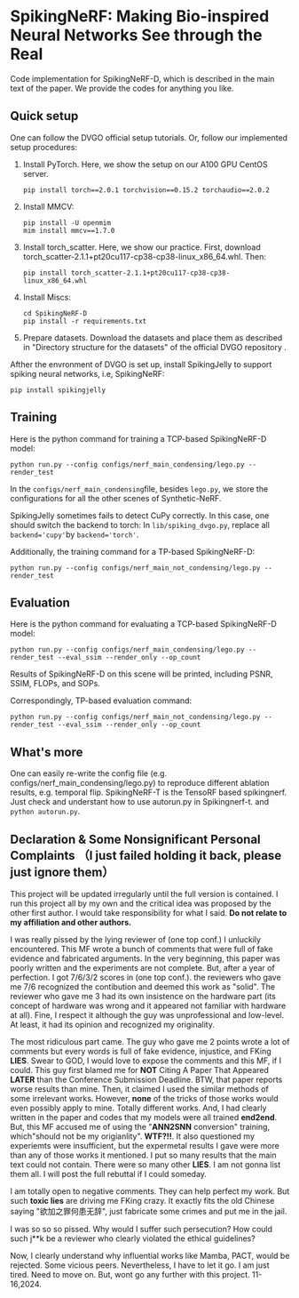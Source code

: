# SpikingNeRF: Making Bio-inspired Neural Networks See through the Real

Code implementation for SpikingNeRF-D, which is described in the main text of the paper.  We provide the codes for anything you like. 

## Quick setup

One can follow the DVGO official setup tutorials.  Or, follow our implemented setup procedures:

1. Install PyTorch.  Here, we show the setup on our A100 GPU CentOS server.
   ```
   pip install torch==2.0.1 torchvision==0.15.2 torchaudio==2.0.2
   ```

2. Install MMCV:
   ```
   pip install -U openmim
   mim install mmcv==1.7.0
   ```

3. Install torch_scatter.  Here, we show our practice.  First, download torch_scatter-2.1.1+pt20cu117-cp38-cp38-linux_x86_64.whl.  Then:
   ```
   pip install torch_scatter-2.1.1+pt20cu117-cp38-cp38-linux_x86_64.whl
   ```

4. Install Miscs: 

   ```
   cd SpikingNeRF-D
   pip install -r requirements.txt
   ```

5. Prepare datasets.  Download the datasets and place them as described in "Directory structure for the datasets" of the official DVGO repository .

Afther the envronment of DVGO is set up, install SpikingJelly to support spiking neural networks, i.e, SpikingNeRF:

```
pip install spikingjelly
```

## Training

Here is the python command for training a TCP-based SpikingNeRF-D model:

```
python run.py --config configs/nerf_main_condensing/lego.py --render_test
```

In the `configs/nerf_main_condensing`file, besides `lego.py`, we store the configurations for all the other scenes of Synthetic-NeRF.

SpikingJelly sometimes fails to detect CuPy correctly.  In this case, one should switch the backend to torch: In `lib/spiking_dvgo.py`, replace all `backend='cupy'`by `backend='torch'`.

Additionally, the training command for a TP-based SpikingNeRF-D:

```
python run.py --config configs/nerf_main_not_condensing/lego.py --render_test
```

## Evaluation

Here is the python command for evaluating a TCP-based SpikingNeRF-D model:

```
python run.py --config configs/nerf_main_condensing/lego.py --render_test --eval_ssim --render_only --op_count
```

Results of SpikingNeRF-D on this scene will be printed, including PSNR, SSIM, FLOPs, and SOPs.

Correspondingly, TP-based evaluation command:

```
python run.py --config configs/nerf_main_not_condensing/lego.py --render_test --eval_ssim --render_only --op_count
```

## What's more

One can easily re-write the config file (e.g. configs/nerf_main_condensing/lego.py) to reproduce different ablation results, e.g. temporal flip. 
SpikingNeRF-T is the TensoRF based spikingnerf. Just check and understant how to use autorun.py in Spikingnerf-t.
and `python autorun.py`.

## Declaration & Some Nonsignificant Personal Complaints （I just failed holding it back, please just ignore them）

This project will be updated irregularly until the full version is contained. I run this project all by my own and the critical idea was proposed by the other first author. I would take responsibility for what I said. **Do not relate to my affiliation and other authors.**

I was really pissed by the lying reviewer of (one top conf.) I unluckily encountered.  This MF wrote a  bunch of comments that were full of fake evidence and fabricated arguments. In the very beginning, this paper was poorly written and the experiments are not complete. But, after a year of perfection. I got 7/6/3/2 scores in (one top conf.). the reviewers who gave me 7/6 recognized the contibution and deemed this work as "solid". The reviewer who gave me 3 had its own insistence on the hardware part (its concept of hardware was wrong and it appeared not familiar with hardware at all). Fine, I respect it although the guy was unprofessional and low-level. At least, it had its opinion and recognized my originality.

The most ridiculous part came. The guy who gave me 2 points wrote a lot of comments but every words is full of fake evidence, injustice, and FKing **LIES**. Swear to GOD, I would love to expose the comments and this MF, if I could. This guy first blamed me for **NOT** Citing A Paper That Appeared **LATER** than the Conference Submission Deadline. BTW, that paper reports worse results than mine. Then, it claimed I used the similar methods of some irrelevant works. However, **none** of the tricks of those works would even possibly apply to mine. Totally different works. And, I had clearly written in the paper and codes that my models were all trained **end2end**. But, this MF accused me of using the "**ANN2SNN** conversion" training, which"should not be my origianlity". **WTF?!!**. It also questioned my experiemts were insufficient, but the expermetal results I gave were more than any of those works it mentioned. I put so many results that the main text could not contain. There were so many other **LIES**. I am not gonna list them all. I will post the full rebuttal if I could someday. 

I am totally open to negative comments. They can help perfect my work. But such **toxic lies** are driving me FKing crazy. It exactly fits the old Chinese saying "欲加之罪何患无辞", just fabricate some crimes and put me in the jail. 

I was so so so pissed.  Why would I suffer such persecution?  How could such j**k be a reviewer who clearly violated the ethical guidelines?

Now, I clearly understand why influential works like Mamba, PACT, would be rejected. Some vicious peers.  Nevertheless, I have to let it go. I am just tired. Need to move on. But,  wont go any further with this project. 11-16,2024. 

